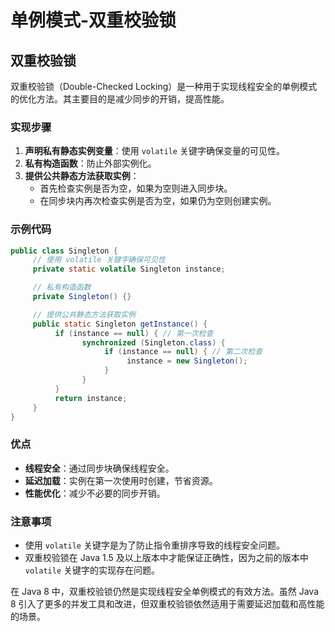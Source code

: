 # 单例模式-双重校验锁

## 双重校验锁

<!-- notecardId: 1735099380920 -->

双重校验锁（Double-Checked Locking）是一种用于实现线程安全的单例模式的优化方法。其主要目的是减少同步的开销，提高性能。

### 实现步骤

1. **声明私有静态实例变量**：使用 `volatile` 关键字确保变量的可见性。
2. **私有构造函数**：防止外部实例化。
3. **提供公共静态方法获取实例**：
   - 首先检查实例是否为空，如果为空则进入同步块。
   - 在同步块内再次检查实例是否为空，如果仍为空则创建实例。

### 示例代码

```java
public class Singleton {
     // 使用 volatile 关键字确保可见性
     private static volatile Singleton instance;

     // 私有构造函数
     private Singleton() {}

     // 提供公共静态方法获取实例
     public static Singleton getInstance() {
          if (instance == null) { // 第一次检查
                synchronized (Singleton.class) {
                     if (instance == null) { // 第二次检查
                          instance = new Singleton();
                     }
                }
          }
          return instance;
     }
}
```

### 优点

- **线程安全**：通过同步块确保线程安全。
- **延迟加载**：实例在第一次使用时创建，节省资源。
- **性能优化**：减少不必要的同步开销。

### 注意事项

- 使用 `volatile` 关键字是为了防止指令重排序导致的线程安全问题。
- 双重校验锁在 Java 1.5 及以上版本中才能保证正确性，因为之前的版本中 `volatile` 关键字的实现存在问题。

在 Java 8 中，双重校验锁仍然是实现线程安全单例模式的有效方法。虽然 Java 8 引入了更多的并发工具和改进，但双重校验锁依然适用于需要延迟加载和高性能的场景。
